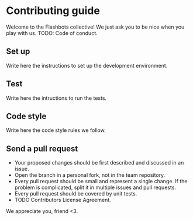 # Contributing guide

Welcome to the Flashbots collective! We just ask you to be nice when you play with us. TODO: Code of conduct.

## Set up

Write here the instructions to set up the development environment.

## Test

Write here the intructions to run the tests.

## Code style

Write here the code style rules we follow.

## Send a pull request

- Your proposed changes should be first described and discussed in an issue.
- Open the branch in a personal fork, not in the team repository.
- Every pull request should be small and represent a single change. If the problem is complicated, split it in multiple issues and pull requests.
- Every pull request should be covered by unit tests.
- TODO Contributors License Agreement.

We appreciate you, friend <3.
